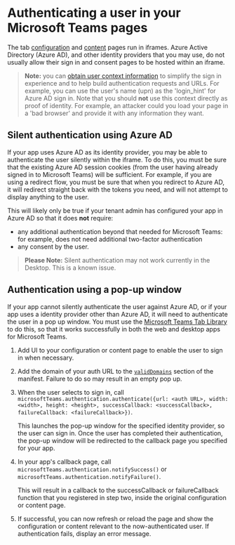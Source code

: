 # Authenticating a user in your Microsoft Teams pages

The tab [configuration](createconfigpage.md) and [content](createcontentpage.md) pages run in iframes.  Azure Active Directory (Azure AD), and other identity providers that you may use, do not usually allow their sign in and consent pages to be hosted within an iframe.

>**Note:** you can [obtain user context information](getusercontext.md) to simplify the sign in experience and to help build authentication requests and URLs.  For example, you can use the user's name (upn) as the 'login_hint' for Azure AD sign in.  Note that you should **not** use this context directly as proof of identity. For example, an attacker could you load your page in a 'bad browser' and provide it with any information they want.

## Silent authentication using Azure AD

If your app uses Azure AD as its identity provider, you may be able to authenticate the user silently within the iframe.  To do this, you must be sure that the existing Azure AD session cookies (from the user having already signed in to Microsoft Teams) will be sufficient.  For example, if you are using a redirect flow, you must be sure that when you redirect to Azure AD, it will redirect straight back with the tokens you need, and will not attempt to display anything to the user.

This will likely only be true if your tenant admin has configured your app in Azure AD so that it does **not** require:
* any additional authentication beyond that needed for Microsoft Teams: for example, does not need additional two-factor authentication
* any consent by the user.

>**Please Note:** Silent authentication may not work currently in the Desktop.  This is a known issue.

## Authentication using a pop-up window

If your app cannot silently authenticate the user against Azure AD, or if your app uses a identity provider other than Azure AD, it will need to authenticate the user in a pop up window.  You must use the [Microsoft Teams Tab Library](jslibrary.md) to do this, so that it works successfully in both the web and desktop apps for Microsoft Teams.  

1. Add UI to your configuration or content page to enable the user to sign in when necessary.
2. Add the domain of your auth URL to the [`validDomains`](schema.md#validdomains) section of the manifest.  Failure to do so may result in an empty pop up.
3. When the user selects to sign in, call `microsoftTeams.authentication.authenticate({url: <auth URL>, width: <width>, height: <height>, successCallback: <successCallback>, failureCallback: <failureCallback>})`.
	
	This launches the pop-up window for the specified identity provider, so the user can sign in. Once the user has completed their authentication, the pop-up window will be redirected to the callback page you specified for your app. 
4. In your app's callback page, call `microsoftTeams.authentication.notifySuccess()` or `microsoftTeams.authentication.notifyFailure()`.
	
	This will result in a callback to the successCallback or failureCallback function that you registered in step two, inside the original configuration or content page.  
5. If successful, you can now refresh or reload the page and show the configuration or content relevant to the now-authenticated user. If authentication fails, display an error message.


